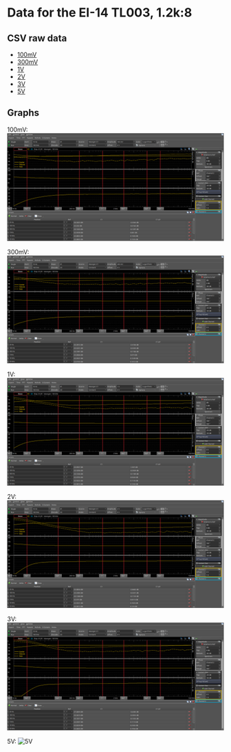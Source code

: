 # Data for the EI-14 TL003, 1.2k:8

## CSV raw data

* [100mV](./Gain-Phase-THD-THDN-0.1v.csv)
* [300mV](./Gain-Phase-THD-THDN-0.3v.csv)
* [1V](./Gain-Phase-THD-THDN-1v.csv)
* [2V](./Gain-Phase-THD-THDN-2v.csv)
* [3V](./Gain-Phase-THD-THDN-3v.csv)
* [5V](./Gain-Phase-THD-THDN-5v.csv)

## Graphs

100mV:
![100mV](./Gain-Phase-THD-THDN-0.1v.png)

300mV:
![300mV](./Gain-Phase-THD-THDN-0.3v.png)

1V:
![1V](./Gain-Phase-THD-THDN-1v.png)

2V:
![2V](./Gain-Phase-THD-THDN-2v.png)

3V:
![3V](./Gain-Phase-THD-THDN-3v.png)

5V:
![5V](./Gain-Phase-THD-THDN-5v.png)
